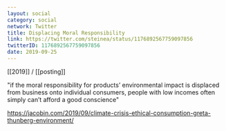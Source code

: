 ```yaml
---
layout: social
category: social
network: Twitter
title: Displacing Moral Responsibility
link: https://twitter.com/steinea/status/1176892567759097856
twitterID: 1176892567759097856
date: 2019-09-25
---
```


[[2019]] / [[posting]]

"if the moral responsibility for products’ environmental impact is displaced from business onto individual consumers, people with low incomes often simply can’t afford a good conscience"

<https://jacobin.com/2019/09/climate-crisis-ethical-consumption-greta-thunberg-environment/>
